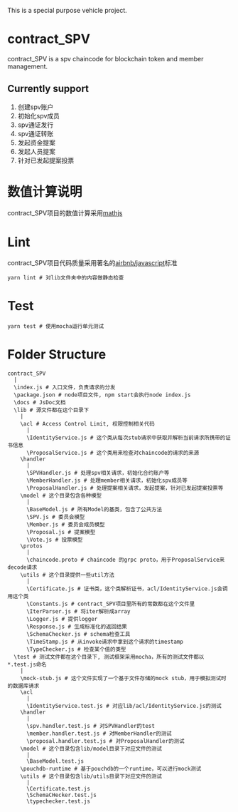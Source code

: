 This is a special purpose vehicle project.

# contract_SPV

contract_SPV is a spv chaincode for blockchain token and member management.

## Currently support

1. 创建spv账户
2. 初始化spv成员
3. spv通证发行
4. spv通证转账
5. 发起资金提案
6. 发起人员提案
7. 针对已发起提案投票

# 数值计算说明

contract_SPV项目的数值计算采用[mathjs](http://mathjs.org/)

# Lint

contract_SPV项目代码质量采用著名的[airbnb/javascript](https://github.com/airbnb/javascript)标准

```
yarn lint # 对lib文件夹中的内容做静态检查
```

# Test

```
yarn test # 使用mocha运行单元测试
```

# Folder Structure

```
contract_SPV
  |
  \index.js # 入口文件，负责请求的分发
  \package.json # node项目文件, npm start会执行node index.js
  \docs # JsDoc文档
  \lib # 源文件都在这个目录下
    |
    \acl # Access Control Limit, 权限控制相关代码
      |
      \IdentityService.js # 这个类从每次stub请求中获取并解析当前请求所携带的证书信息
      \ProposalService.js # 这个类用来检查对chaincode的请求的来源
    \handler
      |
      \SPVHandler.js # 处理spv相关请求，初始化合约账户等
      \MemberHandler.js # 处理member相关请求，初始化spv成员等
      \ProposalHandler.js # 处理提案相关请求，发起提案，针对已发起提案投票等
    \model # 这个目录包含各种模型
      |
      \BaseModel.js # 所有Model的基类，包含了公共方法
      \SPV.js # 委员会模型
      \Member.js # 委员会成员模型
      \Proposal.js # 提案模型
      \Vote.js # 投票模型
    \protos
      |
      \chaincode.proto # chaincode 的grpc proto，用于ProposalService来decode请求
    \utils # 这个目录提供一些util方法
      |
      \Certificate.js # 证书类，这个类解析证书，acl/IdentityService.js会调用这个类
      \Constants.js # contract_SPV项目里所有的常数都在这个文件里
      \IterParser.js # 将iter解析成array
      \Logger.js # 提供logger
      \Response.js # 生成标准化的返回结果
      \SchemaChecker.js # schema检查工具
      \TimeStamp.js # 从invoke请求中拿到这个请求的timestamp
      \TypeChecker.js # 检查某个值的类型
  \test # 测试文件都在这个目录下, 测试框架采用mocha，所有的测试文件都以*.test.js命名
    |
    \mock-stub.js # 这个文件实现了一个基于文件存储的mock stub，用于模拟测试时的数据库请求
    \acl
      |
      \IdentityService.test.js # 对应lib/acl/IdentityService.js的测试
    \handler
      |
      \spv.handler.test.js # 对SPVHandler的test
      \member.handler.test.js # 对MemberHandler的测试
      \proposal.handler.test.js # 对ProposalHandler的测试
    \model # 这个目录包含lib/model目录下对应文件的测试
      |
      \BaseModel.test.js
    \pouchdb-runtime # 基于pouchdb的一个runtime，可以进行mock测试
    \utils # 这个目录包含lib/utils目录下对应文件的测试
      |
      \Certificate.test.js
      \SchemaCHecker.test.js
      \typechecker.test.js
```
